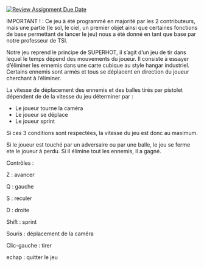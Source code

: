 [![Review Assignment Due Date](https://classroom.github.com/assets/deadline-readme-button-24ddc0f5d75046c5622901739e7c5dd533143b0c8e959d652212380cedb1ea36.svg)](https://classroom.github.com/a/K4tHMYj_)

IMPORTANT ! : Ce jeu à été programmé en majorité par les 2 contributeurs, mais une partie (le sol, le ciel, un premier objet ainsi que certaines fonctions de base permettant de lancer le jeu) nous a été donné en tant que base par notre professeur de TSI.

Notre jeu reprend le principe de SUPERHOT, il s’agit d’un jeu de tir dans lequel le temps dépend des mouvements du joueur.
Il consiste à essayer d’éliminer les ennemis dans une carte cubique au style hangar industriel.  Certains ennemis sont armés et tous se déplacent en direction du joueur cherchant à l’éliminer.

La vitesse de déplacement des ennemis et des balles tirés par pistolet dépendent de de la vitesse du jeu déterminer par :
- Le joueur tourne la caméra 
- Le joueur se déplace 
- Le joueur sprint 

Si ces 3 conditions sont respectées, la vitesse du jeu est donc au maximum.

Si le joueur est touché par un adversaire ou par une balle, le jeu se ferme ete le joueur à perdu.
Si il élimine tout les ennemis, il a gagné.



Contrôles :

Z : avancer

Q : gauche

S : reculer

D : droite

Shift : sprint

Souris : déplacement de la caméra

Clic-gauche : tirer

echap : quitter le jeu
